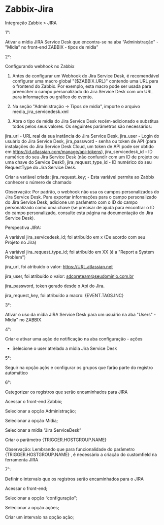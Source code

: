 # Zabbix-Jira

Integração Zabbix > JIRA

1°:

 Ativar a mídia JIRA Service Desk que encontra-se na aba “Administração" - "Mídia” no front-end ZABBIX - tipos de mídia”


2°:

 Configurando webhook no Zabbix
 
1. Antes de configurar um Webhook do Jira Service Desk, é recomendável configurar uma macro global "{$ZABBIX.URL}" contendo uma URL para o frontend do Zabbix.
Por exemplo, esta macro pode ser usada para preencher o campo personalizado do Jira Service Desk com um URL para informações ou gráfico do evento.

2. Na seção "Administração -> Tipos de mídia", importe o arquivo media_jira_servicedesk.xml

3. Abra o tipo de mídia do Jira Service Desk recém-adicionado e substitua todos pelos seus valores. Os seguintes parâmetros são necessários:

jira_url - URL real da sua instância do Jira Service Desk,
jira_user - Login do usuário do Jira Service Desk,
jira_password - senha ou token de API (para instalações do Jira Service Desk Cloud, um token de API pode ser obtido em https://id.atlassian.com/manage/api-tokens),
jira_servicedesk_id - ID numérico do seu Jira Service Desk (não confundir com um ID de projeto ou uma chave do Service Desk!),
jira_request_type_id - ID numérico do seu RequestType do Jira Service Desk.

Criar a variável criada: jira_request_key; -  Esta variável permite ao Zabbix conhecer o número de chamado


Observação: Por padrão, o webhook não usa os campos personalizados do Jira Service Desk. Para exportar informações para o campo personalizado do Jira Service Desk, adicione um parâmetro com o ID do campo personalizado como uma chave (se precisar de ajuda para encontrar o ID do campo personalizado, consulte esta página na documentação do Jira Service Desk).

Perspectiva JIRA:


A variável jira_servicedesk_id; foi atribuído em x (De acordo com seu Projeto no Jira)

A variável jira_request_type_id; foi atribuído em XX (é a "Report a System Problem")

jira_url, foi atribuído o valor: https://URL.atlassian.net

jira_user, foi atribuído o valor:  sdcoreteam@seudominio.com.br 

jira_password, token gerado desde o Api do Jira.

jira_request_key, foi atribuído a macro: {EVENT.TAGS.INC}


3°:

Ativar o uso da mídia JIRA Service Desk para um usuário na aba "Users" - Mídia" no ZABBIX

4°:

 Criar e ativar uma ação de notificação na aba configuração - ações
 - Selecione o user atrelado a mídia Jira Service Desk

5°:

Seguir na opção açõs e configurar os grupos que farão parte do registro automático


6°:

 Categorizar os registros que serão encaminhados para JIRA

Acessar o front-end Zabbix;

Selecionar a opção Administração;

Selecionar a opção Mídia;

Selecionar a mídia “Jira ServiceDesk”

Criar o parâmetro {TRIGGER.HOSTGROUP.NAME} 

Observação: Lembrando que para funcionalidade do parâmetro {TRIGGER.HOSTGROUP.NAME} , é necessário a criação do customfield na ferramenta JIRA

7°:

 Definir o intervalo que os registros serão encaminhados para o JIRA

Acessar o front-end;

Selecionar a opção “configuração”;

Selecionar a opção ações;

Criar um intervalo na opção ação;

